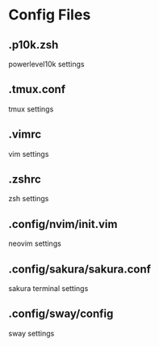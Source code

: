# Config Files

## .p10k.zsh
  powerlevel10k settings

## .tmux.conf
  tmux settings

## .vimrc
  vim settings

## .zshrc
  zsh settings

## .config/nvim/init.vim
  neovim settings

## .config/sakura/sakura.conf
  sakura terminal settings

## .config/sway/config
  sway settings


